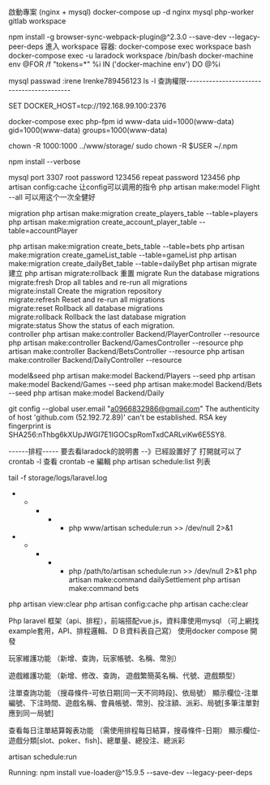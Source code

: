 啟動專案 (nginx + mysql)
docker-compose up -d nginx mysql php-worker gitlab workspace

npm install -g browser-sync-webpack-plugin@^2.3.0 --save-dev --legacy-peer-deps
進入 workspace 容器:
docker-compose exec workspace bash
docker-compose exec -u laradock workspace /bin/bash
docker-machine env
@FOR /f "tokens=*" %i IN ('docker-machine env') DO @%i

mysql passwad :irene  Irenke789456123
ls -l 查詢權限------------------------------------------

SET DOCKER_HOST=tcp://192.168.99.100:2376

docker-compose exec php-fpm id www-data
uid=1000(www-data) gid=1000(www-data) groups=1000(www-data)

chown -R 1000:1000 ../www/storage/
sudo chown -R $USER ~/.npm

npm install --verbose

mysql port 3307
root password 123456
repeat password 123456
php artisan config:cache  让config可以调用的指令
php artisan make:model Flight --all 可以用这个一次全健好

migration
php artisan make:migration create_players_table --table=players
     php artisan make:migration create_account_player_table --table=accountPlayer

php artisan make:migration create_bets_table --table=bets
php artisan make:migration create_gameList_table --table=gameList
php artisan make:migration create_dailyBet_table --table=dailyBet
php artisan migrate  建立
php artisan migrate:rollback 重置
     migrate   Run the database migrations                
      migrate:fresh    Drop all tables and re-run all migrations  
      migrate:install  Create the migration repository            
      migrate:refresh  Reset and re-run all migrations            
      migrate:reset    Rollback all database migrations           
      migrate:rollback Rollback the last database migration       
      migrate:status   Show the status of each migration.      
controller
php artisan make:controller Backend/PlayerController --resource
php artisan make:controller Backend/GamesController --resource
php artisan make:controller Backend/BetsController --resource
php artisan make:controller Backend/DailyController --resource

model&seed
php artisan make:model Backend/Players --seed
php artisan make:model Backend/Games --seed
php artisan make:model Backend/Bets --seed
php artisan make:model Backend/Daily 


git config --global user.email "a0966832986@gmail.com"
The authenticity of host 'github.com (52.192.72.89)' can't be established.
RSA key fingerprint is SHA256:nThbg6kXUpJWGl7E1IGOCspRomTxdCARLviKw6E5SY8.

------排程----- 要去看laradock的說明書 --》已經設置好了 打開就可以了
crontab -l 查看
crontab -e 編輯
php artisan schedule:list  列表

tail -f storage/logs/laravel.log
* * * * * php www/artisan schedule:run >> /dev/null 2>&1
* * * * * php /path/to/artisan schedule:run >> /dev/null 2>&1
php artisan make:command dailySettlement
php artisan make:command bets

php artisan view:clear
php artisan config:cache
php artisan cache:clear










Php laravel 框架（api、排程），前端搭配vue.js，資料庫使用mysql
（可上網找example套用，API、排程邏輯、ＤＢ資料表自己寫）
使用docker compose 開發

玩家維護功能
（新增、查詢，玩家帳號、名稱、幣別）

遊戲維護功能
（新增、修改、查詢，
遊戲繁簡英名稱、代號、遊戲類型）

注單查詢功能
（搜尋條件-可依日期[同一天不同時段]、依局號）
顯示欄位-注單編號、下注時間、遊戲名稱、會員帳號、幣別、投注額、派彩、局號[多筆注單對應到同一局號]

查看每日注單結算報表功能
（需使用排程每日結算，搜尋條件-日期）
顯示欄位-遊戲分類[slot、poker、fish]、總單量、總投注、總派彩

artisan schedule:run

  Running: npm install vue-loader@^15.9.5 --save-dev --legacy-peer-deps